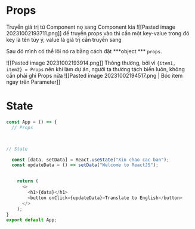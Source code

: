 # Props
Truyền giá trị từ Component nọ sang Component kia
![[Pasted image 20231002193711.png]]
để truyền props vào thì cần một key-value trong đó key là tên tùy ý, value là giá trị cần truyền sang

Sau đó mình có thể lôi nó ra bằng cách đặt ***object *** `props`.

![[Pasted image 20231002193914.png]]
Thông thường, bởi vì `{item1, item2} = Props` nên khi làm dự án, người ta thường tách biến luôn, không cần phải ghi Props nữa
![[Pasted image 20231002194517.png | Bóc item ngay trên Parameter]]

# State
```js
const App = () => {
  // Props



// State

  const [data, setData] = React.useState("Xin chao cac ban");
  const updateData = () => setData("Welcome to ReactJS");


    return (
      <>
        <h1>{data}</h1>
        <button onClick={updateData}>Translate to English</button>
      </>
    );
}
export default App;
```

